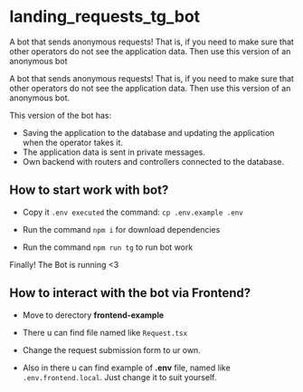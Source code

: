 # landing_requests_tg_bot
A bot that sends anonymous requests! 
That is, if you need to make sure that other operators do not see the application data. Then use this version of an anonymous bot

A bot that sends anonymous requests! That is, if you need to make sure that other operators do not see the application data. Then use this version of an anonymous bot.

This version of the bot has:
- Saving the application to the database and updating the application when the operator takes it. 
- The application data is sent in private messages.
- Own backend with routers and controllers connected to the database.

## How to start work with **bot**?
- Copy it `.env executed` the command: `cp .env.example .env`

- Run the command `npm i` for download dependencies

- Run the command `npm run tg` to run bot work

Finally! The Bot is running <3

## How to interact with the **bot** via Frontend?

- Move to derectory **frontend-example**

- There u can find file named like `Request.tsx`

- Change the request submission form to ur own.

- Also in there u can find example of **.env** file, named like `.env.frontend.local`. Just change it to suit yourself.

